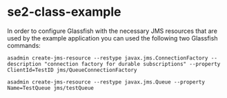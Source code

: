 # se2-class-example

In order to configure Glassfish with the necessary JMS resources that are used by the example application you can used the following two Glassfish commands:



    asadmin create-jms-resource --restype javax.jms.ConnectionFactory --description "connection factory for durable subscriptions" --property ClientId=TestID jms/QueueConnectionFactory
     
    asadmin create-jms-resource --restype javax.jms.Queue --property Name=TestQueue jms/testQueue
